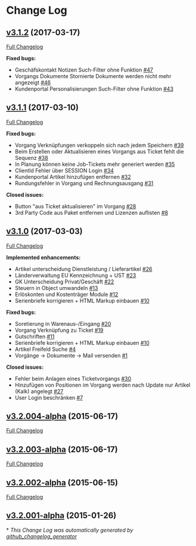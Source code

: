 # Change Log

## [v3.1.2](https://github.com/schealex/contilas/tree/v3.1.2) (2017-03-17)
[Full Changelog](https://github.com/schealex/contilas/compare/v3.1.1...v3.1.2)

**Fixed bugs:**

- Geschäfskontakt Notizen Such-Filter ohne Funktion [\#47](https://github.com/schealex/contilas/issues/47)
- Vorgangs Dokumente Stornierte Dokumente werden nicht mehr angezeigt [\#46](https://github.com/schealex/contilas/issues/46)
- Kundenportal Personalisierungen Such-Filter ohne Funktion [\#43](https://github.com/schealex/contilas/issues/43)

## [v3.1.1](https://github.com/schealex/contilas/tree/v3.1.1) (2017-03-10)
[Full Changelog](https://github.com/schealex/contilas/compare/v3.1.0...v3.1.1)

**Fixed bugs:**

- Vorgang Verknüpfungen verkoppeln sich nach jedem Speichern [\#39](https://github.com/schealex/contilas/issues/39)
- Beim Erstellen oder Aktualisieren eines Vorgangs aus Ticket fehlt die Sequenz [\#38](https://github.com/schealex/contilas/issues/38)
- In Planung können keine Job-Tickets mehr generiert werden [\#35](https://github.com/schealex/contilas/issues/35)
- ClientId Fehler über SESSION Login [\#34](https://github.com/schealex/contilas/issues/34)
- Kundenportal Artikel hinzufügen entfernen [\#32](https://github.com/schealex/contilas/issues/32)
- Rundungsfehler in Vorgang und Rechnungsausgang [\#31](https://github.com/schealex/contilas/issues/31)

**Closed issues:**

- Button "aus Ticket aktualisieren" im Vorgang [\#28](https://github.com/schealex/contilas/issues/28)
- 3rd Party Code aus Paket entfernen und Lizenzen auflisten [\#8](https://github.com/schealex/contilas/issues/8)

## [v3.1.0](https://github.com/schealex/contilas/tree/v3.1.0) (2017-03-03)
[Full Changelog](https://github.com/schealex/contilas/compare/v3.2.004-alpha...v3.1.0)

**Implemented enhancements:**

- Artikel unterscheidung Dienstleistung / Lieferartikel [\#26](https://github.com/schealex/contilas/issues/26)
- Länderverwaltung EU Kennzeichnung + UST [\#23](https://github.com/schealex/contilas/issues/23)
- GK Unterscheidung Privat/Geschäft [\#22](https://github.com/schealex/contilas/issues/22)
- Steuern in Object umwandeln [\#13](https://github.com/schealex/contilas/issues/13)
- Erlöskonten und Kostenträger Module [\#12](https://github.com/schealex/contilas/issues/12)
- Serienbriefe korrigieren + HTML Markup einbauen [\#10](https://github.com/schealex/contilas/issues/10)

**Fixed bugs:**

- Soretierung in Warenaus-/Eingang [\#20](https://github.com/schealex/contilas/issues/20)
- Vorgang Verknüpfung zu Ticket [\#19](https://github.com/schealex/contilas/issues/19)
- Gutschriften [\#11](https://github.com/schealex/contilas/issues/11)
- Serienbriefe korrigieren + HTML Markup einbauen [\#10](https://github.com/schealex/contilas/issues/10)
- Artikel Freifeld Suche [\#4](https://github.com/schealex/contilas/issues/4)
- Vorgänge -\> Dokumente -\> Mail versenden [\#1](https://github.com/schealex/contilas/issues/1)

**Closed issues:**

- Fehler beim Anlagen eines Ticketvorgangs [\#30](https://github.com/schealex/contilas/issues/30)
- Hinzufügen von Positionen im Vorgang werden nach Update nur Artikel \(Kalk\) angelegt [\#27](https://github.com/schealex/contilas/issues/27)
- User Login beschränken [\#7](https://github.com/schealex/contilas/issues/7)

## [v3.2.004-alpha](https://github.com/schealex/contilas/tree/v3.2.004-alpha) (2015-06-17)
[Full Changelog](https://github.com/schealex/contilas/compare/v3.2.003-alpha...v3.2.004-alpha)

## [v3.2.003-alpha](https://github.com/schealex/contilas/tree/v3.2.003-alpha) (2015-06-17)
[Full Changelog](https://github.com/schealex/contilas/compare/v3.2.002-alpha...v3.2.003-alpha)

## [v3.2.002-alpha](https://github.com/schealex/contilas/tree/v3.2.002-alpha) (2015-06-15)
[Full Changelog](https://github.com/schealex/contilas/compare/v3.2.001-alpha...v3.2.002-alpha)

## [v3.2.001-alpha](https://github.com/schealex/contilas/tree/v3.2.001-alpha) (2015-01-26)


\* *This Change Log was automatically generated by [github_changelog_generator](https://github.com/skywinder/Github-Changelog-Generator)*